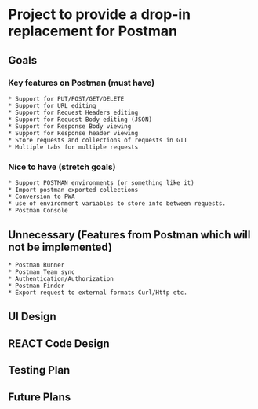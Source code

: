 # Project to provide a drop-in replacement for Postman

## Goals
### Key features on Postman (must have)
    * Support for PUT/POST/GET/DELETE
    * Support for URL editing
    * Support for Request Headers editing
    * Support for Request Body editing (JSON)
    * Support for Response Body viewing
    * Support for Response header viewing
    * Store requests and collections of requests in GIT
    * Multiple tabs for multiple requests
### Nice to have (stretch goals)
    * Support POSTMAN environments (or something like it)
    * Import postman exported collections
    * Conversion to PWA
    * use of environment variables to store info between requests.
    * Postman Console
 ## Unnecessary (Features from Postman which will not be implemented)
    * Postman Runner
    * Postman Team sync
    * Authentication/Authorization
    * Postman Finder
    * Export request to external formats Curl/Http etc.
## UI Design


## REACT Code Design


## Testing Plan


## Future Plans



